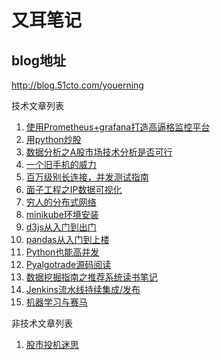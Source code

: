 # 又耳笔记
## blog地址
http://blog.51cto.com/youerning

技术文章列表
1. [使用Prometheus+grafana打造高逼格监控平台](https://github.com/youerning/blog/tree/master/prometheus)
2. [用python炒股](https://github.com/youerning/blog/tree/master/python-trade)
3. [数据分析之A股市场技术分析是否可行](https://github.com/youerning/blog/tree/master/stock-analysis)
4. [一个旧手机的威力](https://github.com/youerning/blog/tree/master/old-phone)
5. [百万级别长连接，并发测试指南](https://github.com/youerning/blog/tree/master/locust-test)
6. [面子工程之IP数据可视化](https://github.com/youerning/blog/tree/master/ip-visualize)
7. [穷人的分布式网络](https://github.com/youerning/blog/tree/master/fastvpn)
8. [minikube环境安装](https://github.com/youerning/blog/tree/master/minikube)
9. [d3js从入门到出门](https://github.com/youerning/blog/tree/master/d3js)
10. [pandas从入门到上楼](https://github.com/youerning/blog/tree/master/pandas)
11. [Python也能高并发](https://github.com/youerning/blog/tree/master/asyncio)
11. [Pyalgotrade源码阅读](https://github.com/youerning/blog/tree/master/pyalgotrade-code-read)
12. [数据挖掘指南之推荐系统读书笔记](https://github.com/youerning/blog/tree/master/data-mining_chapter01)
13. [Jenkins流水线持续集成/发布](https://github.com/youerning/blog/tree/master/cicd)
14. [机器学习与赛马](https://github.com/youerning/blog/tree/master/ml_and_horse_race)

非技术文章列表
1. [股市投机迷思](https://github.com/youerning/blog/tree/master/stock-in-thought)
